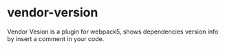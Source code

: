 # vendor-version
Vendor Vesion is a plugin for webpack5, shows dependencies version info by insert a comment in your code.
